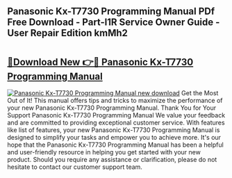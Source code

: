 ## Panasonic Kx-T7730 Programming Manual PDf Free Download - Part-l1R Service Owner Guide - User Repair Edition kmMh2

# <h2><a href="http://cf24631.oget.top/?id=Panasonic+Kx-T7730+Programming+Manual">🔗Download New 👉🔴 Panasonic Kx-T7730 Programming Manual</a></h2>

[![Panasonic Kx-T7730 Programming Manual new download](https://i.imgur.com/5g1atiW.png)](http://cf24631.oget.top/?id=Panasonic+Kx-T7730+Programming+Manual)
Get the Most Out of It! This manual offers tips and tricks to maximize the performance of your new Panasonic Kx-T7730 Programming Manual. Thank You for Your Support Panasonic Kx-T7730 Programming Manual We value your feedback and are committed to providing exceptional customer service. With features like list of features, your new Panasonic Kx-T7730 Programming Manual is designed to simplify your tasks and empower you to achieve more. It's our hope that the Panasonic Kx-T7730 Programming Manual has been a helpful and user-friendly resource in helping you get started with your new product. Should you require any assistance or clarification, please do not hesitate to contact our customer support team.
